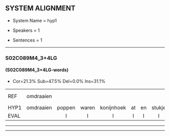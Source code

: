 
## SYSTEM ALIGNMENT

- System Name = hyp1

- Speakers = 1

- Sentences = 1

---

### S02C089M4_3+4LG

#### (S02C089M4_3+4LG-words)

- Cor=21.3%	Sub=47.5%	Del=0.0%	Ins=31.1%

|  |  |  |  |  |  |  |  |  |  |  |  |  |  |  |  |  |  |  |  |  |  |  |  |  |  |  |  |  |  |  |  |  |  |  |  |  |  |  |  |  |  |  |  |  |  |  |  |  |  |  |  |  |  |  |  |  |  |  |  |  |  |
|:--- |:---:|:---:|:---:|:---:|:---:|:---:|:---:|:---:|:---:|:---:|:---:|:---:|:---:|:---:|:---:|:---:|:---:|:---:|:---:|:---:|:---:|:---:|:---:|:---:|:---:|:---:|:---:|:---:|:---:|:---:|:---:|:---:|:---:|:---:|:---:|:---:|:---:|:---:|:---:|:---:|:---:|:---:|:---:|:---:|:---:|:---:|:---:|:---:|:---:|:---:|:---:|:---:|:---:|:---:|:---:|:---:|:---:|:---:|:---:|:---:|:---:|
| REF | omdraaien |  |  |  |  |  |  |  |  |  |  |  |  |  |  | poppenwagen | *(konijnhok) | * | ruziemaken | teddybeer | dierentuin | paddenstoelen | verstoppertje | * | fototoestel | toiletpapier | vrachtwagen | * | vogelkooi | olifant | schommelen |  | iedereen | schoenenwinkel | * | ophangen | verjaardag |  |  | sprookjesboek | tandenborstel | lucifer | slaapkamer |  | achterdeur | ziekenhuis | nieuwsgierig | afblijven | kabouter |  | * | washandje | sneeuwwitje | goeiendag | vakantie | limonade | autorijden | * | eindelijk | familie | chocolade |
| HYP1 | omdraaien | poppen | waren | konijnhoek | at | en | stukje | ruzie | maken | dat | dibier | dieeren | aan | panden | stoelen | verstopper | zo | washwa | china | v | dar | toestel | voorl | dat | papier | rachtwagen | buurmanmen | vrachankoi | olefant | skwoon | schommelen | jederijden | schoon | winkel | knossellen | ophangen | verjaardag | sprokisbok | tan | man | bortel | desever | slaapkamer | achter | deur | stiekengas | nieuwsgierig | afblijven | kabouter | washu | was | handje | sneewwotje | goeiendag | vakantie | dumanade | autoriden | uh | eindelijk | familie | chocolade |
| EVAL |  | I | I | I | I | I | I | I | I | I | I | I | I | I | I | S | S | S | S | S | S | S | S | S | S | S | S | S | S | S |  | I | S | S | S |  |  | I | I | S | S | S |  | I | S | S |  |  |  | I | S | S | S |  |  | S | S | S |  |  |  |
---

---
